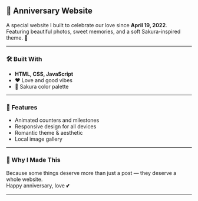 

## 💖 Anniversary Website

A special website I built to celebrate our love since **April 19, 2022**.  
Featuring beautiful photos, sweet memories, and a soft Sakura-inspired theme. 🌸

---

### 🛠️ Built With
- **HTML, CSS, JavaScript**
- ❤️ Love and good vibes
- 🌸 Sakura color palette

---

### 🎯 Features
- Animated counters and milestones
- Responsive design for all devices
- Romantic theme & aesthetic
- Local image gallery

---


### 💌 Why I Made This
Because some things deserve more than just a post — they deserve a whole website.  
Happy anniversary, love 💕

---

